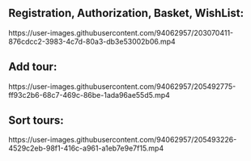 <h2>Registration, Authorization, Basket, WishList:</h2>
https://user-images.githubusercontent.com/94062957/203070411-876cdcc2-3983-4c7d-80a3-db3e53002b06.mp4

<h2>Add tour:</h2>
https://user-images.githubusercontent.com/94062957/205492775-ff93c2b6-68c7-469c-86be-1ada96ae55d5.mp4


<h2>Sort tours:</h2>
https://user-images.githubusercontent.com/94062957/205493226-4529c2eb-98f1-416c-a961-a1eb7e9e7f15.mp4

